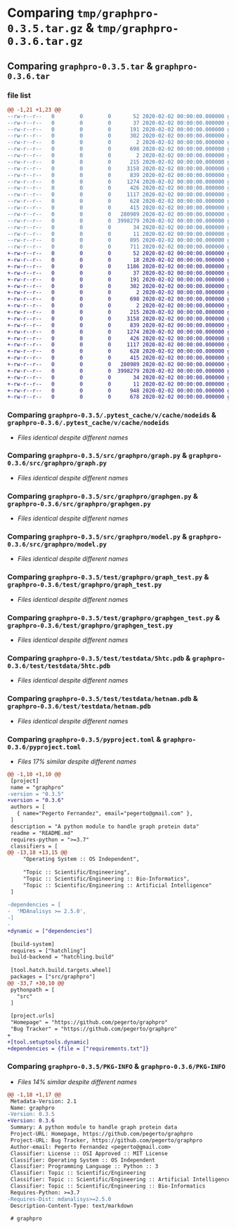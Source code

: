 # Comparing `tmp/graphpro-0.3.5.tar.gz` & `tmp/graphpro-0.3.6.tar.gz`

## Comparing `graphpro-0.3.5.tar` & `graphpro-0.3.6.tar`

### file list

```diff
@@ -1,21 +1,23 @@
--rw-r--r--   0        0        0       52 2020-02-02 00:00:00.000000 graphpro-0.3.5/pytest.ini
--rw-r--r--   0        0        0       37 2020-02-02 00:00:00.000000 graphpro-0.3.5/.pytest_cache/.gitignore
--rw-r--r--   0        0        0      191 2020-02-02 00:00:00.000000 graphpro-0.3.5/.pytest_cache/CACHEDIR.TAG
--rw-r--r--   0        0        0      302 2020-02-02 00:00:00.000000 graphpro-0.3.5/.pytest_cache/README.md
--rw-r--r--   0        0        0        2 2020-02-02 00:00:00.000000 graphpro-0.3.5/.pytest_cache/v/cache/lastfailed
--rw-r--r--   0        0        0      698 2020-02-02 00:00:00.000000 graphpro-0.3.5/.pytest_cache/v/cache/nodeids
--rw-r--r--   0        0        0        2 2020-02-02 00:00:00.000000 graphpro-0.3.5/.pytest_cache/v/cache/stepwise
--rw-r--r--   0        0        0      215 2020-02-02 00:00:00.000000 graphpro-0.3.5/src/graphpro/__init__.py
--rw-r--r--   0        0        0     3158 2020-02-02 00:00:00.000000 graphpro-0.3.5/src/graphpro/graph.py
--rw-r--r--   0        0        0      839 2020-02-02 00:00:00.000000 graphpro-0.3.5/src/graphpro/graphgen.py
--rw-r--r--   0        0        0     1274 2020-02-02 00:00:00.000000 graphpro-0.3.5/src/graphpro/model.py
--rw-r--r--   0        0        0      426 2020-02-02 00:00:00.000000 graphpro-0.3.5/src/graphpro/util/residues.py
--rw-r--r--   0        0        0     1117 2020-02-02 00:00:00.000000 graphpro-0.3.5/test/graphpro/graph_test.py
--rw-r--r--   0        0        0      628 2020-02-02 00:00:00.000000 graphpro-0.3.5/test/graphpro/graphgen_test.py
--rw-r--r--   0        0        0      415 2020-02-02 00:00:00.000000 graphpro-0.3.5/test/graphpro/model_test.py
--rw-r--r--   0        0        0   280989 2020-02-02 00:00:00.000000 graphpro-0.3.5/test/testdata/5htc.pdb
--rw-r--r--   0        0        0  3998279 2020-02-02 00:00:00.000000 graphpro-0.3.5/test/testdata/hetnam.pdb
--rw-r--r--   0        0        0       34 2020-02-02 00:00:00.000000 graphpro-0.3.5/.gitignore
--rw-r--r--   0        0        0       11 2020-02-02 00:00:00.000000 graphpro-0.3.5/README.md
--rw-r--r--   0        0        0      895 2020-02-02 00:00:00.000000 graphpro-0.3.5/pyproject.toml
--rw-r--r--   0        0        0      711 2020-02-02 00:00:00.000000 graphpro-0.3.5/PKG-INFO
+-rw-r--r--   0        0        0       52 2020-02-02 00:00:00.000000 graphpro-0.3.6/pytest.ini
+-rw-r--r--   0        0        0       18 2020-02-02 00:00:00.000000 graphpro-0.3.6/requirements.txt
+-rw-r--r--   0        0        0     1186 2020-02-02 00:00:00.000000 graphpro-0.3.6/.github/workflows/python-app.yml
+-rw-r--r--   0        0        0       37 2020-02-02 00:00:00.000000 graphpro-0.3.6/.pytest_cache/.gitignore
+-rw-r--r--   0        0        0      191 2020-02-02 00:00:00.000000 graphpro-0.3.6/.pytest_cache/CACHEDIR.TAG
+-rw-r--r--   0        0        0      302 2020-02-02 00:00:00.000000 graphpro-0.3.6/.pytest_cache/README.md
+-rw-r--r--   0        0        0        2 2020-02-02 00:00:00.000000 graphpro-0.3.6/.pytest_cache/v/cache/lastfailed
+-rw-r--r--   0        0        0      698 2020-02-02 00:00:00.000000 graphpro-0.3.6/.pytest_cache/v/cache/nodeids
+-rw-r--r--   0        0        0        2 2020-02-02 00:00:00.000000 graphpro-0.3.6/.pytest_cache/v/cache/stepwise
+-rw-r--r--   0        0        0      215 2020-02-02 00:00:00.000000 graphpro-0.3.6/src/graphpro/__init__.py
+-rw-r--r--   0        0        0     3158 2020-02-02 00:00:00.000000 graphpro-0.3.6/src/graphpro/graph.py
+-rw-r--r--   0        0        0      839 2020-02-02 00:00:00.000000 graphpro-0.3.6/src/graphpro/graphgen.py
+-rw-r--r--   0        0        0     1274 2020-02-02 00:00:00.000000 graphpro-0.3.6/src/graphpro/model.py
+-rw-r--r--   0        0        0      426 2020-02-02 00:00:00.000000 graphpro-0.3.6/src/graphpro/util/residues.py
+-rw-r--r--   0        0        0     1117 2020-02-02 00:00:00.000000 graphpro-0.3.6/test/graphpro/graph_test.py
+-rw-r--r--   0        0        0      628 2020-02-02 00:00:00.000000 graphpro-0.3.6/test/graphpro/graphgen_test.py
+-rw-r--r--   0        0        0      415 2020-02-02 00:00:00.000000 graphpro-0.3.6/test/graphpro/model_test.py
+-rw-r--r--   0        0        0   280989 2020-02-02 00:00:00.000000 graphpro-0.3.6/test/testdata/5htc.pdb
+-rw-r--r--   0        0        0  3998279 2020-02-02 00:00:00.000000 graphpro-0.3.6/test/testdata/hetnam.pdb
+-rw-r--r--   0        0        0       34 2020-02-02 00:00:00.000000 graphpro-0.3.6/.gitignore
+-rw-r--r--   0        0        0       11 2020-02-02 00:00:00.000000 graphpro-0.3.6/README.md
+-rw-r--r--   0        0        0      948 2020-02-02 00:00:00.000000 graphpro-0.3.6/pyproject.toml
+-rw-r--r--   0        0        0      678 2020-02-02 00:00:00.000000 graphpro-0.3.6/PKG-INFO
```

### Comparing `graphpro-0.3.5/.pytest_cache/v/cache/nodeids` & `graphpro-0.3.6/.pytest_cache/v/cache/nodeids`

 * *Files identical despite different names*

### Comparing `graphpro-0.3.5/src/graphpro/graph.py` & `graphpro-0.3.6/src/graphpro/graph.py`

 * *Files identical despite different names*

### Comparing `graphpro-0.3.5/src/graphpro/graphgen.py` & `graphpro-0.3.6/src/graphpro/graphgen.py`

 * *Files identical despite different names*

### Comparing `graphpro-0.3.5/src/graphpro/model.py` & `graphpro-0.3.6/src/graphpro/model.py`

 * *Files identical despite different names*

### Comparing `graphpro-0.3.5/test/graphpro/graph_test.py` & `graphpro-0.3.6/test/graphpro/graph_test.py`

 * *Files identical despite different names*

### Comparing `graphpro-0.3.5/test/graphpro/graphgen_test.py` & `graphpro-0.3.6/test/graphpro/graphgen_test.py`

 * *Files identical despite different names*

### Comparing `graphpro-0.3.5/test/testdata/5htc.pdb` & `graphpro-0.3.6/test/testdata/5htc.pdb`

 * *Files identical despite different names*

### Comparing `graphpro-0.3.5/test/testdata/hetnam.pdb` & `graphpro-0.3.6/test/testdata/hetnam.pdb`

 * *Files identical despite different names*

### Comparing `graphpro-0.3.5/pyproject.toml` & `graphpro-0.3.6/pyproject.toml`

 * *Files 17% similar despite different names*

```diff
@@ -1,10 +1,10 @@
 [project]
 name = "graphpro"
-version = "0.3.5"
+version = "0.3.6"
 authors = [
   { name="Pegerto Fernandez", email="pegerto@gmail.com" },
 ]
 description = "A python module to handle graph protein data"
 readme = "README.md"
 requires-python = ">=3.7"
 classifiers = [
@@ -13,18 +13,15 @@
     "Operating System :: OS Independent",
 
     "Topic :: Scientific/Engineering",
     "Topic :: Scientific/Engineering :: Bio-Informatics",
     "Topic :: Scientific/Engineering :: Artificial Intelligence"
 ]
 
-dependencies = [
-  'MDAnalisys >= 2.5.0',
-]
-
+dynamic = ["dependencies"]
 
 [build-system]
 requires = ["hatchling"]
 build-backend = "hatchling.build"
 
 [tool.hatch.build.targets.wheel]
 packages = ["src/graphpro"]
@@ -33,7 +30,10 @@
 pythonpath = [
   "src"
 ]
 
 [project.urls]
 "Homepage" = "https://github.com/pegerto/graphpro"
 "Bug Tracker" = "https://github.com/pegerto/graphpro"
+
+[tool.setuptools.dynamic]
+dependencies = {file = ["requirements.txt"]}
```

### Comparing `graphpro-0.3.5/PKG-INFO` & `graphpro-0.3.6/PKG-INFO`

 * *Files 14% similar despite different names*

```diff
@@ -1,18 +1,17 @@
 Metadata-Version: 2.1
 Name: graphpro
-Version: 0.3.5
+Version: 0.3.6
 Summary: A python module to handle graph protein data
 Project-URL: Homepage, https://github.com/pegerto/graphpro
 Project-URL: Bug Tracker, https://github.com/pegerto/graphpro
 Author-email: Pegerto Fernandez <pegerto@gmail.com>
 Classifier: License :: OSI Approved :: MIT License
 Classifier: Operating System :: OS Independent
 Classifier: Programming Language :: Python :: 3
 Classifier: Topic :: Scientific/Engineering
 Classifier: Topic :: Scientific/Engineering :: Artificial Intelligence
 Classifier: Topic :: Scientific/Engineering :: Bio-Informatics
 Requires-Python: >=3.7
-Requires-Dist: mdanalisys>=2.5.0
 Description-Content-Type: text/markdown
 
 # graphpro
```

